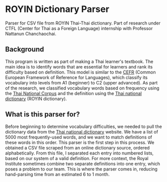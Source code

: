 # ROYIN Dictionary Parser
Parser for CSV file from ROYIN Thai-Thai dictionary. Part of research under CTFL (Center for Thai as a Foreign Language) internship with Professor Nattanun Chanchaochai. 

## Background
This program is written as part of making a Thai learner's textbook. The main idea is to identify words that are essential for learners and rank its difficulty based on definition. This model is similar to the [CEFR](https://www.englishprofile.org/wordlists/evp) (Common European Framework of Reference for Languages), which classify its vocabulary into levels from A1 (beginner) to C2 (upper advanced). As part of the research, we classified vocabulary words based on frequency using the [Thai National Corpus](https://www.arts.chula.ac.th/ling/tnc3/) and the definition using the [Thai national dictionary](https://dictionary.orst.go.th/) (ROYIN dictionary). 

## What is this parser for?
Before beginning to determine vocabulary difficulties, we needed to pull the dictionary data from the [Thai national dictionary](https://dictionary.orst.go.th/) website. We have a list of 5000 most frequently-used words, and we want to match definitions of these words in this order. This parser is the first step in this process. We obtained a CSV file scraped from an online dictionary source, ordered alphabetically. From this file, I separated each entry into numbered lists, based on our system of a valid definition. For more context, the Royal Institute sometimes combine two separate definitions into one entry, which poses a problem to our team. This is where the parser comes in, reducing hand-parsing time from an estimated 6 to 1 month.
